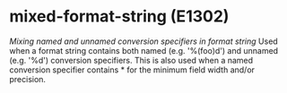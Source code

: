 # mixed-format-string (E1302)

*Mixing named and unnamed conversion specifiers in format string* Used
when a format string contains both named (e.g. '%(foo)d') and unnamed
(e.g. '%d') conversion specifiers. This is also used when a named
conversion specifier contains \* for the minimum field width and/or
precision.

